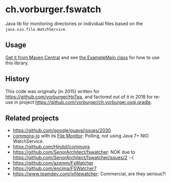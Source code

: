 # ch.vorburger.fswatch

Java lib for monitoring directories or individual files based on the `java.nio.file.WatchService`.

## Usage

[Get it from Maven Central](http://search.maven.org/#search%7Cga%7C1%7Cg%3A%22ch.vorburger%22%20AND%20a%3A%22fswatch%22) and see [the ExampleMain class](blob/master/src/test/java/ch/vorburger/fswatch/test/ExampleMain.java) for how to use this library.



## History

This code was originally (in 2015) written for https://github.com/vorburger/HoTea,
and factored out of it in 2018 for re-use in project https://github.com/vorburger/ch.vorburger.osgi.gradle.

## Related projects

* https://github.com/google/guava/issues/2030
* [commons-io](https://commons.apache.org/proper/commons-io/) with its [File Monitor](https://commons.apache.org/proper/commons-io/javadocs/api-release/index.html?org/apache/commons/io/monitor/package-summary.html): Polling, not using Java 7+ NIO WatchService.
* https://github.com/Hindol/commons
* https://github.com/SenorArchitect/fswatcher: NOK due to https://github.com/SenorArchitect/fswatcher/issues/2 :-(
* https://github.com/azemm/FsWatcher
* https://github.com/encima/FSWatcher7
* https://www.teamdev.com/jxfilewatcher: Commercial, are they serious?!
